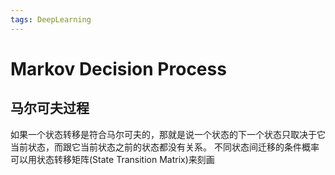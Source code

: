 ```yaml
---
tags: DeepLearning
---
```

# Markov Decision Process

## 马尔可夫过程

如果一个状态转移是符合马尔可夫的，那就是说一个状态的下一个状态只取决于它当前状态，而跟它当前状态之前的状态都没有关系。
不同状态间迁移的条件概率可以用状态转移矩阵(State Transition Matrix)来刻画
